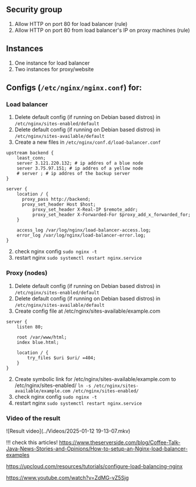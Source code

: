 ## Security group
1. Allow HTTP on port 80 for load balancer (rule)
2. Allow HTTP on port  80 from load balancer's IP on proxy machines (rule)

## Instances
1. One instance for load balancer
2. Two instances for proxy/website

## Configs (`/etc/nginx/nginx.conf`) for:
### Load balancer 
1. Delete default config (if running on Debian based distros) in `/etc/nginx/sites-enabled/default`
2. Delete default config (if running on Debian based distros) in `/etc/nginx/sites-available/default`
3. Create a new files in `/etc/nginx/conf.d/load-balancer.conf`

```
upstream backend {
	least_conn;
	server 3.121.220.132; # ip addres of a blue node
	server 3.75.97.151; # ip addres of a yellow node
	# server ; # ip addres of the backup server
}

server {
	location / {
	  proxy_pass http://backend;
	  proxy_set_header Host $host;
          proxy_set_header X-Real-IP $remote_addr;
          proxy_set_header X-Forwarded-For $proxy_add_x_forwarded_for;
	}

	access_log /var/log/nginx/load-balancer-access.log;
	error_log /var/log/nginx/load-balancer-error.log;
}
```
2. check nginx config `sudo nginx -t`
3. restart nginx `sudo systemctl restart nginx.service`
### Proxy (nodes)
1.  Delete default config (if running on Debian based distros) in `/etc/nginx/sites-enabled/default`
2. Delete default config (if running on Debian based distros) in `/etc/nginx/sites-available/default`
2. Create config file at /etc/nginx/sites-available/example.com
```
server {
    listen 80;

    root /var/www/html;
    index blue.html;

    location / {
        try_files $uri $uri/ =404;
    }
}
```
2. Create symbolic link for  /etc/nginx/sites-available/example.com to /etc/nginx/sites-enabled/ `ln -s /etc/nginx/sites-available/example.com /etc/nginx/sites-enabled/`
3.  check nginx config `sudo nginx -t`
4. restart nginx `sudo systemctl restart nginx.service`

### Video of the result

![Result video](../Videos/2025-01-12 19-13-07.mkv)


!!! check this articles! 
https://www.theserverside.com/blog/Coffee-Talk-Java-News-Stories-and-Opinions/How-to-setup-an-Nginx-load-balancer-examples

https://upcloud.com/resources/tutorials/configure-load-balancing-nginx

https://www.youtube.com/watch?v=ZdMG-vZ5Sjg
